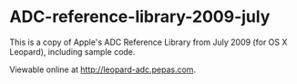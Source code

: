 # ADC-reference-library-2009-july

This is a copy of Apple's ADC Reference Library from July 2009 (for OS X Leopard), including sample code.

Viewable online at http://leopard-adc.pepas.com.
